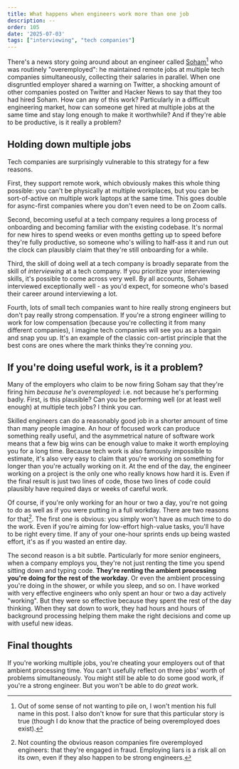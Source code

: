 ```yaml
---
title: What happens when engineers work more than one job
description: --
order: 105
date: '2025-07-03'
tags: ["interviewing", "tech companies"]
---
```



There's a news story going around about an engineer called [Soham](https://news.ycombinator.com/item?id=44448461)[^1] who was routinely "overemployed": he maintained remote jobs at multiple tech companies simultaneously, collecting their salaries in parallel. When one disgruntled employer shared a warning on Twitter, a shocking amount of other companies posted on Twitter and Hacker News to say that they too had hired Soham. How can any of this work? Particularly in a difficult engineering market, how can someone get hired at multiple jobs at the same time and stay long enough to make it worthwhile? And if they're able to be productive, is it really a problem?

## Holding down multiple jobs

Tech companies are surprisingly vulnerable to this strategy for a few reasons.

First, they support remote work, which obviously makes this whole thing possible: you can't be physically at multiple workplaces, but you can be sort-of-active on multiple work laptops at the same time. This goes double for async-first companies where you don't even need to be on Zoom calls.

Second, becoming useful at a tech company requires a long process of onboarding and becoming familiar with the existing codebase. It's normal for new hires to spend weeks or even months getting up to speed before they're fully productive, so someone who's willing to half-ass it and run out the clock can plausibly claim that they're still onboarding for a while.

Third, the skill of doing well at a tech company is broadly separate from the skill of _interviewing_ at a tech company. If you prioritize your interviewing skills, it's possible to come across very well. By all accounts, Soham interviewed exceptionally well - as you'd expect, for someone who's based their career around interviewing a lot.

Fourth, lots of small tech companies want to hire really strong engineers but don't pay really strong compensation. If you're a strong engineer willing to work for low compensation (because you're collecting it from many different companies), I imagine tech companies will see you as a bargain and snap you up. It's an example of the classic con-artist principle that the best cons are ones where the mark thinks they're conning _you_.

## If you're doing useful work, is it a problem?

Many of the employers who claim to be now firing Soham say that they're firing him _because he's overemployed_: i.e. not because he's performing badly. First, is this plausible? Can you be performing well (or at least well enough) at multiple tech jobs? I think you can.

Skilled engineers can do a reasonably good job in a shorter amount of time than many people imagine. An hour of focused work can produce something really useful, and the asymmetrical nature of software work means that a few big wins can be enough value to make it worth employing you for a long time. Because tech work is also famously impossible to estimate, it's also very easy to claim that you're working on something for longer than you're actually working on it. At the end of the day, the engineer working on a project is the only one who really knows how hard it is. Even if the final result is just two lines of code, those two lines of code could plausibly have required days or weeks of careful work.

Of course, if you're only working for an hour or two a day, you're not going to do as well as if you were putting in a full workday. There are two reasons for that[^2]. The first one is obvious: you simply won't have as much time to do the work. Even if you're aiming for low-effort high-value tasks, you'll have to be right every time. If any of your one-hour sprints ends up being wasted effort, it's as if you wasted an entire day.

The second reason is a bit subtle. Particularly for more senior engineers, when a company employs you, they're not just renting the time you spend sitting down and typing code. **They're renting the ambient processing you're doing for the rest of the workday**. Or even the ambient processing you're doing in the shower, or while you sleep, and so on. I have worked with very effective engineers who only spent an hour or two a day actively "working". But they were so effective because they spent the rest of the day thinking. When they sat down to work, they had hours and hours of background processing helping them make the right decisions and come up with useful new ideas.

## Final thoughts

If you're working multiple jobs, you're cheating your employers out of that ambient processing time. You can't usefully reflect on three jobs' worth of problems simultaneously. You might still be able to do some good work, if you're a strong engineer. But you won't be able to do _great_ work.


[^1]: Out of some sense of not wanting to pile on, I won't mention his full name in this post. I also don't know for sure that this particular story is true (though I do know that the practice of being overemployed does exist).

[^2]: Not counting the obvious reason companies fire overemployed engineers: that they're engaged in fraud. Employing liars is a risk all on its own, even if they also happen to be strong engineers.
